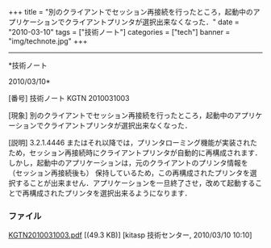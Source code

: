 ﻿+++
title = "別のクライアントでセッション再接続を行ったところ，起動中のアプリケーションでクライアントプリンタが選択出来なくなった．"
date = "2010-03-10"
tags = ["技術ノート"]
categories = ["tech"]
banner = "img/technote.jpg"
+++

-----------------------------------------------------------------------------------------------------------------------------

*技術ノート

2010/03/10*


[番号]
技術ノート KGTN 2010031003

[現象]
別のクライアントでセッション再接続を行ったところ，起動中のアプリケーションでクライアントプリンタが選択出来なくなった．

[説明]
3.2.1.4446
またはそれ以降では，プリンタローミング機能が実装されたため，セッション再接続時にクライアントプリンタが自動的に再構成されます．しかし，起動中のアプリケーションは，元のクライアントのプリンタ情報を
（セッション再接続後も）
保持しているため，この再構成されたプリンタを選択することが出来ません．アプリケーションを一旦終了させ，改めて起動することで再構成されたプリンタを選択出来るようになります．


### ファイル

 
 


[KGTN2010031003.pdf](http://techreport.kitasp.net/attachments/download/90/KGTN2010031003.pdf)
 [(49.3 KB)] [kitasp 技術センター, 2010/03/10
10:10]


 


 

